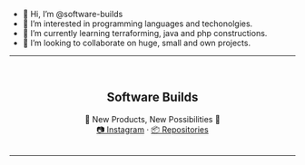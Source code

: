 - 👋 Hi, I’m @software-builds
- 💞️ I’m interested in programming languages and techonolgies.
- 🌱 I’m currently learning terraforming, java and php constructions.
- 👀 I’m looking to collaborate on huge, small and own projects.

<hr>
<br />
<div align="center">
    <h2 align="center">Software Builds</h2>
    <span>🔘 New Products, New Possibilities 🔘</span>
    <br />
    <a 
        href="https://instagram.com/softwarebuilds"
    >📷 Instagram</a>
    ·
    <a 
        href="https://github.com/software-builds?tab=repositories"
    >📦 Repositories</a>
</div>
<br />
<hr>

<!---
lamacode/lamacode is a ✨ special ✨ repository because its `README.md` (this file) appears on your GitHub profile.
You can click the Preview link to take a look at your changes.
--->
